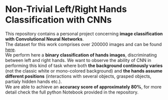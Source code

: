# Non-Trivial Left/Right Hands Classification with CNNs
This repository contains a personal project concerning **image classification with Convolutional Neural Networks**.  
The dataset for this work comprises over 200000 images and can be found [here](https://drive.google.com/file/d/1pcRoUlLifvDpSJXE5a_bx3PY2R-yC6XF/view?usp=sharing).  
We perform here a **binary classification of hands images**, discriminating between left and right hands. We want to observe the ability of CNN in performing this kind of task where both **the background continously varies** (not the classic white or mono-colored background) and **the hands assume different positions** (interactions with several objects, grasped objects, partialy hidden hands etc.).  
We are able to achieve an **accuracy score of approximately 80%**, for more detail check the full python Notebook provided in the repository.
